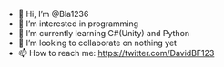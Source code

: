 - 👋 Hi, I’m @Bla1236
- 👀 I’m interested in programming
- 🌱 I’m currently learning C#(Unity) and Python
- 💞️ I’m looking to collaborate on nothing yet
- 📫 How to reach me: https://twitter.com/DavidBF123
